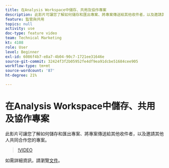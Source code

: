 ```yaml
---
title: 在Analysis Workspace中儲存、共用及協作專案
description: 此影片可讓您了解如何儲存和匯出專案、將專案傳送給其他收件者，以及邀請其他人共同合作您的專案。
feature: 監管與共用
topics: null
activity: use
doc-type: feature video
team: Technical Marketing
kt: 4108
role: User
level: Beginner
exl-id: 6086f4b7-e8a7-4b04-90c7-1721ee31646e
source-git-commit: 32424f3f2b05952fe4df9ea91dcbe51684cee905
workflow-type: tm+mt
source-wordcount: '87'
ht-degree: 21%

---
```


# 在Analysis Workspace中儲存、共用及協作專案

此影片可讓您了解如何儲存和匯出專案、將專案傳送給其他收件者，以及邀請其他人共同合作您的專案。

>[!VIDEO](https://video.tv.adobe.com/v/30993/?quality=12)

如需詳細資訊，請瀏覽[文件](https://docs.adobe.com/content/help/zh-Hant/analytics/analyze/analysis-workspace/curate-share/send-schedule-files.html)。
